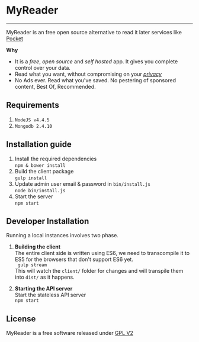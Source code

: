 # MyReader
-------------------------------------------------
MyReader is an free open source alternative to read it later services like [Pocket](https://getpocket.com/)

**Why**      
* It is a *free*, *open source* and *self hosted* app. It gives you complete control over your data.     
* Read what you want, without compromising on your *[privacy](./PRIVACY.md)*  
* No Ads ever. Read what you've saved. No pestering of sponsored content, Best Of, Recommended.      

## Requirements
1. `NodeJS v4.4.5`
2. `Mongodb 2.4.10`

## Installation guide
1. Install the required dependencies    
```npm & bower install```
2. Build the client package  
```gulp install```
3. Update admin user email & password in `bin/install.js`  
```node bin/install.js```
4. Start the server  
```npm start```
 
## Developer Installation  
Running a local instances involves two phase.

1. **Building the client**  
The entire client side is written using ES6, we need to transcompile it to ES5 for the browsers that don't support ES6 yet.  
``` gulp stream```  
This will watch the `client/` folder for changes and will transpile them into `dist/` as it happens.

2. **Starting the API server**  
Start the stateless API server  
```npm start```


## License

MyReader is a free software released under [GPL V2](http://www.gnu.org/licenses/old-licenses/gpl-2.0.html)
